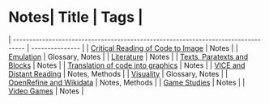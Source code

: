 # Notes| Title                                                                             | Tags            |
| --------------------------------------------------------------------------------- | --------------- |
| [Critical Reading of Code to Image](notes/Critical%20Reading%20of%20Code%20to%20Image.md) | Notes           |
| [Emulation](notes/Emulation.md)                                                 | Glossary, Notes |
| [Literature](notes/Literature.md)                                               | Notes           |
| [Texts, Paratexts and Blocks](notes/Texts,%20Paratexts%20and%20Blocks.md)             | Notes           |
| [Translation of code into graphics](notes/Translation%20of%20code%20into%20graphics.md) | Notes           |
| [VICE and Distant Reading](notes/VICE%20and%20Distant%20Reading.md)                         | Notes, Methods  |
| [Visuality](notes/Visuality.md)                                                 | Glossary, Notes |
| [OpenRefine and Wikidata](notes/OpenRefine%20and%20Wikidata.md)                     | Notes, Methods  |
| [Game Studies](notes/Game%20Studies.md)                                           | Notes           |
| [Video Games](notes/Video%20Games.md)                                             | Notes           |
